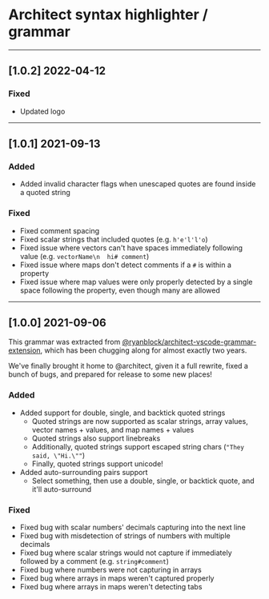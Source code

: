 # Architect syntax highlighter / grammar

---

## [1.0.2] 2022-04-12

### Fixed

- Updated logo

---

## [1.0.1] 2021-09-13

### Added

- Added invalid character flags when unescaped quotes are found inside a quoted string


### Fixed

- Fixed comment spacing
- Fixed scalar strings that included quotes (e.g. `h'e'l'l'o`)
- Fixed issue where vectors can't have spaces immediately following value (e.g. `vectorName\n  hi# comment`)
- Fixed issue where maps don't detect comments if a `#` is within a property
- Fixed issue where map values were only properly detected by a single space following the property, even though many are allowed

---

## [1.0.0] 2021-09-06

This grammar was extracted from [@ryanblock/architect-vscode-grammar-extension](https://github.com/ryanblock/architect-vscode-grammar-extension), which has been chugging along for almost exactly two years.

We've finally brought it home to @architect, given it a full rewrite, fixed a bunch of bugs, and prepared for release to some new places!


### Added

- Added support for double, single, and backtick quoted strings
  - Quoted strings are now supported as scalar strings, array values, vector names + values, and map names + values
  - Quoted strings also support linebreaks
  - Additionally, quoted strings support escaped string chars (`"They said, \"Hi.\""`)
  - Finally, quoted strings support unicode!
- Added auto-surrounding pairs support
  - Select something, then use a double, single, or backtick quote, and it'll auto-surround


### Fixed

- Fixed bug with scalar numbers' decimals capturing into the next line
- Fixed bug with misdetection of strings of numbers with multiple decimals
- Fixed bug where scalar strings would not capture if immediately followed by a comment (e.g. `string#comment`)
- Fixed bug where numbers were not capturing in arrays
- Fixed bug where arrays in maps weren't captured properly
- Fixed bug where arrays in maps weren't detecting tabs
